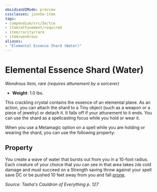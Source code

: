 ```yaml
---
obsidianUIMode: preview
cssclasses: json5e-item
tags:
- compendium/src/5e/tce
- item/attunement/required
- item/rarity/rare
- item/wondrous
aliases: 
- "Elemental Essence Shard (Water)"
---
```

# Elemental Essence Shard (Water)
*Wondrous Item, rare (requires attunement by a sorcerer)*  

- **Weight**: 1.0 lbs.

This crackling crystal contains the essence of an elemental plane. As an action, you can attach the shard to a Tiny object (such as a weapon or a piece of jewelry) or detach it. It falls off if your attunement to it ends. You can use the shard as a spellcasting focus while you hold or wear it.

When you use a Metamagic option on a spell while you are holding or wearing the shard, you can use the following property:

## Property

You create a wave of water that bursts out from you in a 10-foot radius. Each creature of your choice that you can see in that area takes `2d6` cold damage and must succeed on a Strength saving throw against your spell save DC or be pushed 10 feet away from you and fall [prone](5E2014官方资源/规则/conditions.md#prone).

*Source: Tasha's Cauldron of Everything p. 127*